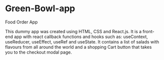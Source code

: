 # Green-Bowl-app
Food Order App

This dummy app was created using HTML, CSS and React.js. It is a front-end app with react callback functions and hooks such as: useContext, useReducer, useEffect, useRef and useState.
It contains a list of salads with flavours from all around the world and a shopping Cart button that takes you to the checkout modal page.
